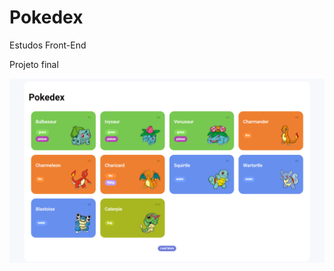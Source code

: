 # Pokedex

Estudos Front-End

Projeto final

<p align="center">
    <img width="800" src=".\assets\img\Conclusion.PNG">
</p>
